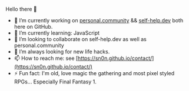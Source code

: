 Hello there 👋

- 🔭 I’m currently working on [personal.community](https://personal.community) && [self-help.dev](https://self-help.dev) both here on GitHub.
- 🌱 I’m currently learning: JavaScript
- 👯 I’m looking to collaborate on self-help.dev as well as personal.community
- 🤔 I’m always looking for new life hacks.
- 📫 How to reach me: see [https://sn0n.github.io/contact/](https://sn0n.github.io/contact/)
- ⚡ Fun fact: I'm old, love magic the gathering and most pixel styled RPGs... Especially Final Fantasy 1.
